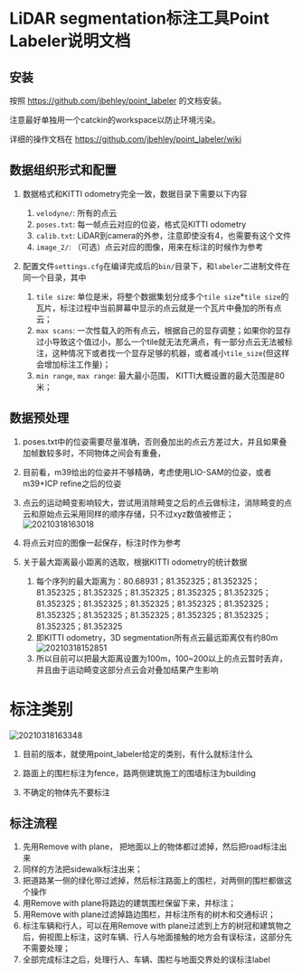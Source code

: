 # LiDAR segmentation标注工具Point Labeler说明文档
## 安装

按照 https://github.com/jbehley/point_labeler 的文档安装。

注意最好单独用一个catckin的workspace以防止环境污染。

详细的操作文档在 https://github.com/jbehley/point_labeler/wiki

## 数据组织形式和配置

1. 数据格式和KITTI odometry完全一致，数据目录下需要以下内容
   1. `velodyne/`: 所有的点云
   2. `poses.txt`: 每一帧点云对应的位姿，格式见KITTI odometry
   3. `calib.txt`: LiDAR到camera的外参，注意即使没有4，也需要有这个文件
   4. `image_2/`: （可选）点云对应的图像，用来在标注的时候作为参考

2. 配置文件`settings.cfg`在编译完成后的`bin/`目录下，和`labeler`二进制文件在同一个目录，其中
   1. `tile size`: 单位是米，将整个数据集划分成多个`tile size`*`tile size`的瓦片，标注过程中当前屏幕中显示的点云就是一个瓦片中叠加的所有点云；
   2. `max scans`: 一次性载入的所有点云，根据自己的显存调整；如果你的显存过小导致这个值过小，那么一个tile就无法充满点，有一部分点云无法被标注，这种情况下或者找一个显存足够的机器，或者减小`tile_size`(但这样会增加标注工作量)；
   3. `min range`, `max range`: 最大最小范围， KITTI大概设置的最大范围是80米；


## 数据预处理

1. poses.txt中的位姿需要尽量准确，否则叠加出的点云方差过大，并且如果叠加帧数较多时，不同物体之间会有重叠，
2. 目前看，m39给出的位姿并不够精确，考虑使用LIO-SAM的位姿，或者m39+ICP refine之后的位姿
3. 点云的运动畸变影响较大，尝试用消除畸变之后的点云做标注，消除畸变的点云和原始点云采用同样的顺序存储，只不过xyz数值被修正；
![20210318163018](https://cdn.jsdelivr.net/gh/HViktorTsoi/gitnote-image@master/PicGo/20210318163018.png)

4. 将点云对应的图像一起保存，标注时作为参考
5. 关于最大距离最小距离的选取，根据KITTI odometry的统计数据
   1. 每个序列的最大距离为：80.68931；81.352325；81.352325；81.352325；81.352325；81.352325；81.352325；81.352325；81.352325；81.352325；81.352325；81.352325；81.352325；81.352325；81.352325；81.352325；81.352325；81.352325；81.352325；81.352325
   2. 即KITTI odometry，3D segmentation所有点云最远距离仅有约80m ![20210318152851](https://cdn.jsdelivr.net/gh/HViktorTsoi/gitnote-image@master/PicGo/20210318152851.png)
   3. 所以目前可以把最大距离设置为100m，100~200以上的点云暂时丢弃，并且由于运动畸变这部分点云会对叠加结果产生影响

# 标注类别
 ![20210318163348](https://cdn.jsdelivr.net/gh/HViktorTsoi/gitnote-image@master/PicGo/20210318163348.png)

1. 目前的版本，就使用point_labeler给定的类别，有什么就标注什么

2. 路面上的围栏标注为fence，路两侧建筑施工的围墙标注为building

3. 不确定的物体先不要标注

## 标注流程
1. 先用Remove with plane， 把地面以上的物体都过滤掉，然后把road标注出来
2. 同样的方法把sidewalk标注出来；
3. 把道路某一侧的绿化带过滤掉，然后标注路面上的围栏，对两侧的围栏都做这个操作
4. 用Remove with plane将路边的建筑围栏保留下来，并标注；
5. 用Remove with plane过滤掉路边围栏，并标注所有的树木和交通标识；
6. 标注车辆和行人，可以在用Remove with plane过滤到上方的树冠和建筑物之后，俯视图上标注，这时车辆、行人与地面接触的地方会有误标注，这部分先不需要处理；
7. 全部完成标注之后，处理行人、车辆、围栏与地面交界处的误标注label


